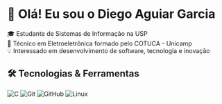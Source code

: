 # 👋 Olá! Eu sou o Diego Aguiar Garcia

🎓 Estudante de Sistemas de Informação na USP  
🔧 Técnico em Eletroeletrônica formado pelo COTUCA - Unicamp  
💡 Interessado em desenvolvimento de software, tecnologia e inovação  


## 🛠️ Tecnologias & Ferramentas
![C](https://img.shields.io/badge/-C-00599C?style=flat&logo=c&logoColor=white)
![Git](https://img.shields.io/badge/-Git-F05032?style=flat&logo=git&logoColor=white)
![GitHub](https://img.shields.io/badge/-GitHub-181717?style=flat&logo=github&logoColor=white)
![Linux](https://img.shields.io/badge/-Linux-FCC624?style=flat&logo=linux&logoColor=black)
